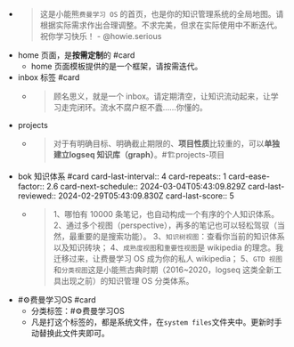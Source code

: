- > 这是小能熊`费曼学习 OS` 的首页，也是你的知识管理系统的全局地图。请根据实际需求作出合理调整。不求完美，但求在实际使用中不断迭代。
  祝你学习快乐！ - @howie.serious
- home 页面，是**按需定制**的 #card
	- home 页面模板提供的是一个框架，请按需迭代。
- inbox 标签 #card
	- > 顾名思义，就是一个 inbox。请定期清空，让知识流动起来，让学习走完闭环。流水不腐户枢不蠹……你懂的。
- projects
	- > 对于有明确目标、明确截止期限的、**项目性质**比较重的，可以**单独建立logseq 知识库（graph）**。#🏗️projects-项目
- bok 知识体系 #card
  card-last-interval:: 4
  card-repeats:: 1
  card-ease-factor:: 2.6
  card-next-schedule:: 2024-03-04T05:43:09.829Z
  card-last-reviewed:: 2024-02-29T05:43:09.830Z
  card-last-score:: 5
	- > 1、哪怕有 10000 条笔记，也自动构成一个有序的个人知识体系。
	  2、通过多个视图（perspective），再多的笔记也可以轻松驾驭（当然，最重要的是搜索功能）。
	  3、`知识树视图`：查看你当前的知识体系以及知识砖块；
	  4、`成熟度视图`和`重要性视图`是 wikipedia 的理念。我迁移过来，让费曼学习 OS 成为你的私人 wikipedia；
	  5、`GTD 视图`和`分类视图`这是小能熊古典时期（2016~2020，logseq 这类全新工具出现之前）的知识管理 OS 分类体系。
- #⚙️费曼学习OS #card
	- 分类标签：#⚙️费曼学习OS
	- 凡是打这个标签的，都是系统文件，在`system files`文件夹中。更新时手动替换此文件夹即可。